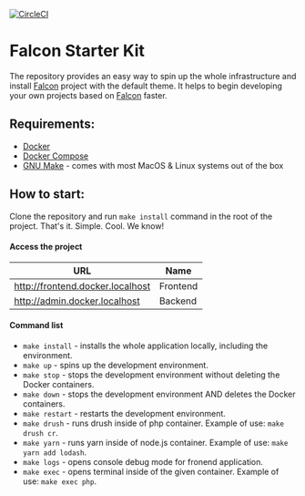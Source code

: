 [![CircleCI](https://circleci.com/gh/systemseed/falcon-starter-kit.svg?style=svg)](https://circleci.com/gh/systemseed/falcon-starter-kit)

# Falcon Starter Kit

The repository provides an easy way to spin up the whole infrastructure and install [Falcon](https://systemseed.com/products/falcon) project with the default theme. It helps to begin developing your own projects based on [Falcon](https://systemseed.com/products/falcon) faster.

## Requirements:

 - [Docker](https://docs.docker.com/install)
 - [Docker Compose](https://docs.docker.com/compose/install)
 - [GNU Make](https://www.gnu.org/software/make) - comes with most MacOS & Linux systems out of the box

## How to start:

Clone the repository and run `make install` command in the root of the project. That's it. Simple. Cool. We know!

#### Access the project
 
| URL                                    | Name     |
| ---------------------------------------| -------- |
| http://frontend.docker.localhost       | Frontend |
| http://admin.docker.localhost          | Backend  |


#### Command list

- `make install` - installs the whole application locally, including the environment.
- `make up` - spins up the development environment.
- `make stop` - stops the development environment without deleting the Docker containers.
- `make down` - stops the development environment AND deletes the Docker containers.
- `make restart` - restarts the development environment.
- `make drush` - runs drush inside of php container. Example of use: `make drush cr`.
- `make yarn` - runs yarn inside of node.js container. Example of use: `make yarn add lodash`.
- `make logs` - opens console debug mode for fronend application.
- `make exec` - opens terminal inside of the given container. Example of use: `make exec php`.
